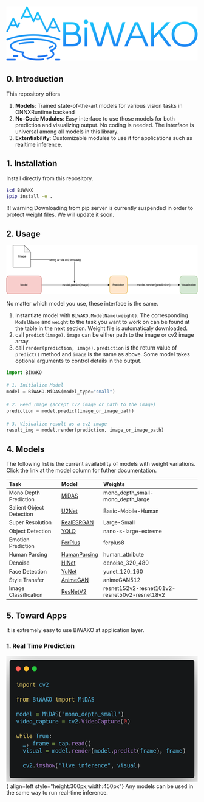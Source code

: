 # <img src="img/biwako.png" width="700">

## 0. Introduction

This repository offers

1. **Models**: Trained state-of-the-art models for various vision tasks in ONNXRuntime backend
2. **No-Code Modules**: Easy interface to use those models for both prediction and visualizing output. No coding is needed. The interface is universal among all models in this library.
3. **Extentiability**: Customizable modules to use it for applications such as realtime inference.

## 1. Installation

Install directly from this repository.

```sh
$cd BiWAKO
$pip install -e .
```

!!! warning
    Downloading from pip server is currently suspended in order to protect weight files. We will update it soon.

## 2. Usage

<img src="img/biwako_api.png" width="700">

No matter which model you use, these interface is the same.

1. Instantiate model with `BiWAKO.ModelName(weight)`. The corresponding `ModelName` and `weight` to the task you want to work on can be found at the table in the next section. Weight file is automaticaly downloaded.
2. call `predict(image)`. `image` can be either path to the image or cv2 image array.
3. call `render(prediction, image)`. `prediction` is the return value of `predict()` method and `image` is the same as above. Some model takes optional arguments to control details in the output.

```python
import BiWAKO

# 1. Initialize Model
model = BiWAKO.MiDAS(model_type="small")

# 2. Feed Image (accept cv2 image or path to the image)
prediction = model.predict(image_or_image_path)

# 3. Visiualize result as a cv2 image
result_img = model.render(prediction, image_or_image_path)
```

## 4. Models

The following list is the current availability of models with weight variations.  
Click the link at the model column for futher documentation.

|Task| Model| Weights|
|:----|:----|:----|
| Mono Depth Prediction | [MiDAS](mono_depth.md) | mono_depth_small-mono_depth_large |
| Salient Object Detection | [U2Net](salient_det.md) | Basic-Mobile-Human |
| Super Resolution | [RealESRGAN](super_resolution.md) | Large-Small |
| Object Detection | [YOLO](obj_det.md) | nano-s-large-extreme |
| Emotion Prediction | [FerPlus](emotion.md) | ferplus8 |
| Human Parsing | [HumanParsing](human_parsing.md) |human_attribute |
| Denoise | [HINet](denoising.md) | denoise_320_480 |
| Face Detection | [YuNet](face_det.md) | yunet_120_160 |
| Style Transfer | [AnimeGAN](style_transfer.md) | animeGAN512 |
| Image Classification | [ResNetV2](image_clf.md) | resnet152v2-resnet101v2-resnet50v2-resnet18v2 |

## 5. Toward Apps

It is extremely easy to use BiWAKO at application layer.

### 1. Real Time Prediction

![live demo](img/live_demo.png){ align=left style="height:300px;width:450px"}
Any models can be used in the same way to run real-time inference.
